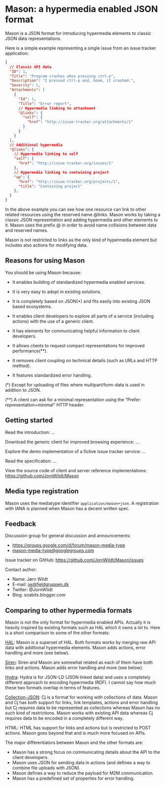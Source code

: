 # Mason: a hypermedia enabled JSON format

Mason is a JSON format for introducing hypermedia elements to classic JSON data representations. 

Here is a simple example representing a single issue from an issue tracker application:

```json
{
  // Classic API data
  "ID": 1,
  "Title": "Program crashes when pressing ctrl-p",
  "Description": "I pressed ctrl-p and, boom, it crashed.",
  "Severity": 5,
  "Attachments": [
    {
      "Id": 1,
      "Title": "Error report",
      // Hypermedia linking to attachment
      "@links": {
        "self": {
          "href": "http://issue-tracker.org/attachments/1"
        }
      }
    }
  ],
  // Additional hypermedia
  "@links": {
    // Hypermedia linking to self
    "self": {
      "href": "http://issue-tracker.org/issues/1"
    },
    // Hypermedia linking to containing project
    "up": {
      "href": "http://issue-tracker.org/projects/1",
      "title": "Containing project"
    },
  }
}
```

In the above example you can see how one resource can link to other related resources using the reserved name @links. Mason works by taking a classic JSON representation and adding hypermedia and other elements to it. Mason uses the prefix @ in order to avoid name collisions between data and reserved names.

Mason is not restricted to links as the only kind of hypermedia element but includes also actions for modifying data.


## Reasons for using Mason

You should be using Mason because:

- It enables building of standardized hypermedia enabled services.

- It is very easy to adopt in existing solutions.

- It is completely based on JSON(*) and fits easily into existing JSON based ecosystems.

- It enables client developers to explore all parts of a service (including actions) with the use of a generic client.

- It has elements for communicating helpful information to client developers.

- It allows clients to request compact representations for improved performance(**).

- It removes client coupling on technical details (such as URLs and HTTP method).

- It features standardized error handling.

(*) Except for uploading of files where multipart/form-data is used in addition to JSON.

(**) A client can ask for a minimal representation using the "Prefer: representation=minimal" HTTP header.


## Getting started

Read the introduction: ...

Download the generic client for improved browsing experience: ...

Explore the demo implementation of a fictive issue tracker service: ...

Read the specification: ...

View the source code of client and server reference implementations: https://github.com/JornWildt/Mason


## Media type registration

Mason uses the mediatype identifier `application/mason+json`. A registration with IANA is planned when Mason has a decent written spec.


## Feedback

Discussion group for general discussion and announcements:
- https://groups.google.com/d/forum/mason-media-type
- mason-media-type@googlegroups.com

Issue tracker on GitHub: https://github.com/JornWildt/Mason/issues

Contact author: 
- Name: Jørn Wildt
- E-mail: jw@fjeldgruppen.dk
- Twitter: @JornWildt
- Blog: soabits.blogger.com


## Comparing to other hypermedia formats

Mason is not the only format for hypermedia enabled APIs. Actually it is heavily inspired by existing formats such as HAL which it owns a lot to. Here is a short comparison to some of the other formats:

[HAL](http://tools.ietf.org/html/draft-kelly-json-hal-06): Mason is a superset of HAL. Both formats works by merging raw API data with additional hypermedia elements. Mason adds actions, error handling and more (see below).

[Siren](https://github.com/kevinswiber/siren): Siren and Mason are somewhat related as each of them have both links and actions. Mason adds error handling and more (see below).

[Hydra](http://www.markus-lanthaler.com/hydra/): Hydra is for JSON-LD (JSON linked data) and uses a completely different approach to encoding hypermedia (RDF). I cannot say how much these two formats overlap in terms of features.

[Collection-JSON](http://amundsen.com/media-types/collection/): Cj is a format for working with collections of data. Mason and Cj has both support for links, link templates, actions and error handling but Cj requires data to be represented as collections whereas Mason has no such kind of restrictions. Mason works with existing API data whereas Cj requires data to be encoded in a completely different way.

HTML: HTML has support for links and actions but is restricted to POST actions. Mason goes beyond that and is much more focused on APIs.

The major differentiators between Mason and the other formats are:

- Mason has a strong focus on communicating details about the API to the client developers.
- Mason uses JSON for sending data in actions (and defines a way to combine file uploads with JSON).
- Mason defines a way to reduce the payload for M2M communication.
- Mason has a predefined set of properties for error handling.
